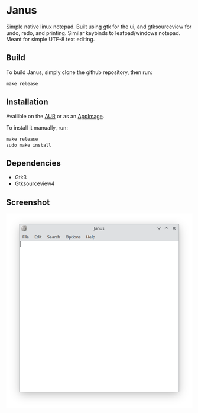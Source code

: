 # Janus
Simple native linux notepad. Built using gtk for the ui, and gtksourceview for undo, redo, and printing. Similar keybinds to leafpad/windows notepad. Meant for simple UTF-8 text editing.

## Build
To build Janus, simply clone the github repository, then run:
```
make release
```

## Installation
Availible on the [AUR](https://aur.archlinux.org/packages/janus) or as an [AppImage](https://github.com/gholmann16/Janus/releases/latest).

To install it manually, run:
```
make release
sudo make install
```

## Dependencies
- Gtk3
- Gtksourceview4

## Screenshot
![Picture of app](data/screenshot.png)
